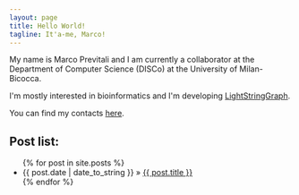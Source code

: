 ```yaml
---
layout: page
title: Hello World!
tagline: It'a-me, Marco!
---
```


My name  is Marco Previtali and  I am currently a  collaborator at the
Department  of   Computer  Science   (DISCo)  at  the   University  of
Milan-Bicocca.

I'm   mostly  interested   in   bioinformatics   and  I'm   developing
[LightStringGraph](https://github.com/AlgoLab/LightStringGraph).

You can find my contacts [here](http://mpre.github.io/WhoAmI.html).

## Post list:

<ul class="posts">
  {% for post in site.posts %}
    <li><span>{{ post.date | date_to_string }}</span> &raquo; <a href="{{ BASE_PATH }}{{ post.url }}">{{ post.title }}</a></li>
  {% endfor %}
</ul>
